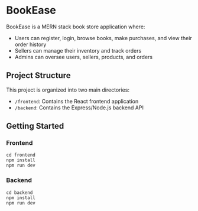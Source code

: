 
# BookEase

BookEase is a MERN stack book store application where:

- Users can register, login, browse books, make purchases, and view their order history
- Sellers can manage their inventory and track orders
- Admins can oversee users, sellers, products, and orders

## Project Structure

This project is organized into two main directories:

- `/frontend`: Contains the React frontend application
- `/backend`: Contains the Express/Node.js backend API

## Getting Started

### Frontend
```
cd frontend
npm install
npm run dev
```

### Backend
```
cd backend
npm install
npm run dev
```

